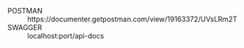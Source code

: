 <dl>
  <dt>POSTMAN</dt>
  <dd>https://documenter.getpostman.com/view/19163372/UVsLRm2T</dd>

  <dt>SWAGGER</dt>
  <dd>localhost:port/api-docs</dd>
</dl>